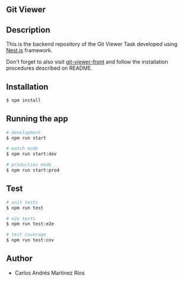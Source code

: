 ## Git Viewer

## Description

This is the backend repository of the Git Viewer Task developed using [Nest.js](https://github.com/nestjs/nest) framework.

Don't forget to also visit [git-viewer-front](https://github.com/charliemr99/git-viewer-front) and follow the installation procedures described on README.

## Installation

```bash
$ npm install
```

## Running the app

```bash
# development
$ npm run start

# watch mode
$ npm run start:dev

# production mode
$ npm run start:prod
```

## Test

```bash
# unit tests
$ npm run test

# e2e tests
$ npm run test:e2e

# test coverage
$ npm run test:cov
```

## Author

- Carlos Andrés Martínez Ríos
